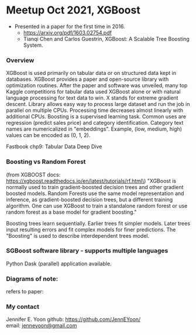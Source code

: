 # Meetup Oct 2021, XGBoost  

 * Presented in a paper for the first time in 2016.  
   - https://arxiv.org/pdf/1603.02754.pdf 
   - Tianqi Chen and Carlos Guestrin, XGBoost: A Scalable Tree Boosting System.  

### Overview   

XGBoost is used primarily on tabular data or on structured data kept in databases.  XGBoost provides a paper and open-source library with optimization routines. After the paper and software was unveiled, many top Kaggle competitions for tabular data used XGBoost alone or with natural language processing for text data to win.  X stands for extreme gradient descent.  Library allows easy way to process large dataset and run the job in parallel on multiple CPUs. Processing time decreases almost linearly with additional CPUs.  Boosting is a supervised learning task.  Common uses are regression (predict sales price) and category identification.  Category text names are numericalized in "embeddings".  Example, (low, medium, high) values can be encoded as (0, 1, 2).

Fastbook chp9: Tabular Data Deep Dive

### Boosting vs Random Forest  
\(from XGBOOST docs:  https://xgboost.readthedocs.io/en/latest/tutorials/rf.html\)
"XGBoost is normally used to train gradient-boosted decision trees and other gradient boosted models. Random Forests use the same model representation and inference, as gradient-boosted decision trees, but a different training algorithm. One can use XGBoost to train a standalone random forest or use random forest as a base model for gradient boosting."   

Boosting trees learn sequentially. Earlier trees fit simpler models.  Later trees input resulting errors and fit complex models for finer predictions.  The "Boosting" is used to describe interdependent trees model.  


### SGBoost software library - supports multiple languages  
Python Dask (parallel) application available.  

### Diagrams of note:  

refers to paper:  

### My contact  
Jennifer E. Yoon  github: https://github.com/JennEYoon/  
email:  jenneyoon@gmail.com  
